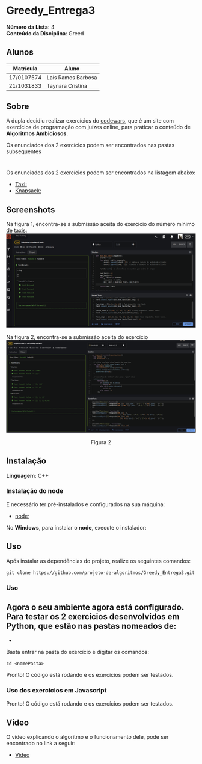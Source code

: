 # Greedy_Entrega3

**Número da Lista**: 4 <br>
**Conteúdo da Disciplina**: Greed<br>

## Alunos
| Matrícula | Aluno |
| -- | -- |
| 17/0107574  | Laís Ramos Barbosa |
| 21/1031833  |  Taynara Cristina |

## Sobre 
A dupla decidiu realizar  exercícios do [codewars](https://www.codewars.com/), que é um site com exercícios de programação com juízes online, para praticar o conteúdo de **Algoritmos Ambiciosos**.

Os enunciados dos 2 exercícios podem ser encontrados nas pastas subsequentes

#
Os enunciados dos 2 exercícios podem ser encontrados na listagem abaixo:

- [Taxi:](https://www.codewars.com/kata/5e1b37bcc5772a0028c50c5d/train/python)
- [Knapsack:](https://www.codewars.com/kata/53ffbba24e9e1408ee0008fd)
## Screenshots

Na figura 1, encontra-se a submissão aceita do exercício do número mínimo de taxis:
<img src="taxi/Captura de tela de 2023-05-29 21-43-36.png">
<p align="center"></p>

Na figura 2, encontra-se a submissão aceita do exercício <br>
<img src="Knapsack Part 1 - The Greedy Solution/Captura de tela 2023-05-29 221122.png">
<p align="center">Figura 2 </p>



## Instalação 

**Linguagem**:  C++<br>



### Instalação do node

É necessário ter pré-instalados e configurados na sua máquina:
- [node](https://nodejs.org/pt-br/download);

No **Windows**, para instalar o **node**, execute o instalador:

    

## Uso 

Após instalar as dependências do projeto, realize os seguintes comandos: 

    git clone https://github.com/projeto-de-algoritmos/Greedy_Entrega3.git


### Uso

Agora o seu ambiente agora está configurado. Para testar os 2 exercícios desenvolvidos em Python, que estão nas pastas nomeados de:
-
- 

Basta entrar na pasta do exercício e digitar os comandos:

    cd <nomePasta>
    

Pronto! O código está rodando e os exercícios podem ser testados.

### Uso dos exercícios em Javascript
    

Pronto! O código está rodando e os exercícios podem ser testados.

## Vídeo

O vídeo explicando o algoritmo e o funcionamento dele, pode ser encontrado no link a seguir:
- [Vídeo]()
